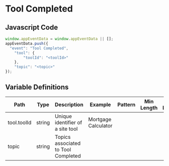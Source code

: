 # Tool Completed

### 

## Javascript Code
```js
window.appEventData = window.appEventData || [];
appEventData.push({
  "event": "Tool Completed",
    "tool": {
        "toolId": "<toolId>"
    },
    "topic": "<topic>"
});
```

## Variable Definitions

|Path|Type|Description|Example|Pattern|Min Length|Max Length|Minimum|Maximum|Multiple Of|
| --- | --- | --- | --- | --- | --- | --- | --- | --- | --- |
|tool.toolId|string|Unique identifier of a site tool|Mortgage Calculator|||||||
|topic|string|Topics associated to Tool Completed||||||||




